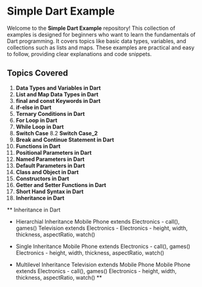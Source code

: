 # Simple Dart Example

Welcome to the **Simple Dart Example** repository! This collection of examples is designed for beginners who want to learn the fundamentals of Dart programming. It covers topics like basic data types, variables, and collections such as lists and maps. These examples are practical and easy to follow, providing clear explanations and code snippets.

## Topics Covered
1. **Data Types and Variables in Dart**
2. **List and Map Data Types in Dart**
3. **final and const Keywords in Dart**
4. **if-else in Dart**
5. **Ternary Conditions in Dart**
6. **For Loop in Dart**
7. **While Loop in Dart**
8. **Switch Case**
8.2 **Switch Case_2**
9. **Break and Continue Statement in Dart**
10. **Functions in Dart**
11. **Positional Parameters in Dart**
12. **Named Parameters in Dart**
13. **Default Parameters in Dart**
14. **Class and Object in Dart**
15. **Constructors in Dart**
16. **Getter and Setter Functions in Dart**
17. **Short Hand Syntax in Dart**
18. **Inheritance in Dart**


**
Inheritance in Dart

- Hierarchial Inheritance
Mobile Phone extends Electronics - call(), games() 
Television extends Electronics - 
Electronics - height, width, thickness, aspectRatio, watch()

- Single Inheritance
Mobile Phone extends Electronics - call(), games() 
Electronics - height, width, thickness, aspectRatio, watch()

- Multilevel Inheritance
Television extends Mobile Phone
Mobile Phone extends Electronics - call(), games()
Electronics - height, width, thickness, aspectRatio, watch()
**

